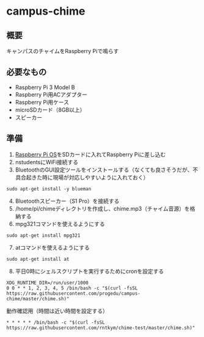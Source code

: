 # campus-chime
## 概要
キャンパスのチャイムをRaspberry Piで鳴らす

## 必要なもの
- Raspberry Pi 3 Model B
- Raspberry Pi用ACアダプター
- Raspberry Pi用ケース
- microSDカード（8GB以上）
- スピーカー

## 準備
1. [Raspberry Pi OS](https://www.raspberrypi.org/software/)をSDカードに入れてRaspberry Piに差し込む
2. nstudentsにWiFi接続する
3. BluetoothのGUI設定ツールをインストールする（なくても良さそうだが、不具合起きた時に現場が対応しやすいように入れておく）
```
sudo apt-get install -y blueman
```
4. Bluetoothスピーカー（S1 Pro）を接続する
5. /home/pi/chimeディレクトリを作成し、chime.mp3（チャイム音源）を格納する
6. mpg321コマンドを使えるようにする
```
sudo apt-get install mpg321
```
7. atコマンドを使えるようにする
```
sudo apt-get install at
```
8. 平日0時にシェルスクリプトを実行するためにcronを設定する
```
XDG_RUNTIME_DIR=/run/user/1000
0 0 * * 1, 2, 3, 4, 5 /bin/bash -c "$(curl -fsSL https://raw.githubusercontent.com/progedu/campus-chime/master/chime.sh)"
```

動作確認用（時間は近い時間を設定する）
```
* * * * * /bin/bash -c "$(curl -fsSL https://raw.githubusercontent.com/rntkym/chime-test/master/chime.sh)"
```
